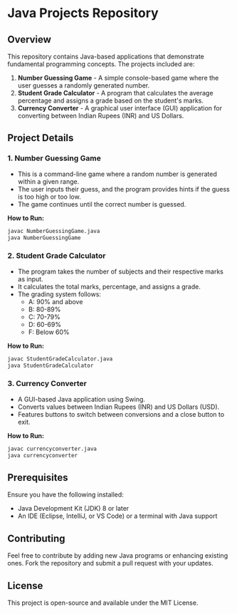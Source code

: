 # Java Projects Repository

## Overview
This repository contains Java-based applications that demonstrate fundamental programming concepts. The projects included are:

1. **Number Guessing Game** - A simple console-based game where the user guesses a randomly generated number.
2. **Student Grade Calculator** - A program that calculates the average percentage and assigns a grade based on the student's marks.
3. **Currency Converter** - A graphical user interface (GUI) application for converting between Indian Rupees (INR) and US Dollars.

## Project Details

### 1. Number Guessing Game
- This is a command-line game where a random number is generated within a given range.
- The user inputs their guess, and the program provides hints if the guess is too high or too low.
- The game continues until the correct number is guessed.

**How to Run:**
```sh
javac NumberGuessingGame.java
java NumberGuessingGame
```

### 2. Student Grade Calculator
- The program takes the number of subjects and their respective marks as input.
- It calculates the total marks, percentage, and assigns a grade.
- The grading system follows:
  - A: 90% and above
  - B: 80-89%
  - C: 70-79%
  - D: 60-69%
  - F: Below 60%

**How to Run:**
```sh
javac StudentGradeCalculator.java
java StudentGradeCalculator
```

### 3. Currency Converter
- A GUI-based Java application using Swing.
- Converts values between Indian Rupees (INR) and US Dollars (USD).
- Features buttons to switch between conversions and a close button to exit.

**How to Run:**
```sh
javac currencyconverter.java
java currencyconverter
```

## Prerequisites
Ensure you have the following installed:
- Java Development Kit (JDK) 8 or later
- An IDE (Eclipse, IntelliJ, or VS Code) or a terminal with Java support

## Contributing
Feel free to contribute by adding new Java programs or enhancing existing ones. Fork the repository and submit a pull request with your updates.

## License
This project is open-source and available under the MIT License.


